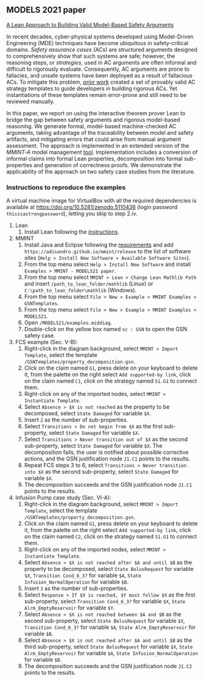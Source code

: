 ## MODELS 2021 paper

[A Lean Approach to Building Valid Model-Based Safety Arguments](https://doi.org/10.1109/MODELS50736.2021.00028)

In recent decades, cyber-physical systems developed using Model-Driven Engineering (MDE) techniques have become ubiquitous in safety-critical domains. *Safety assurance cases (ACs)* are structured arguments designed to comprehensively show that such systems are safe; however, the reasoning steps, or *strategies*, used in AC arguments are often informal and difficult to rigorously evaluate. Consequently, AC arguments are prone to fallacies, and unsafe systems have been deployed as a result of fallacious ACs. To mitigate this problem, [prior work](https://doi.org/10.1007/978-3-030-54549-9_3) created a set of provably valid AC strategy templates to guide developers in building rigorous ACs. Yet instantiations of these templates remain error-prone and still need to be reviewed manually.

In this paper, we report on using the interactive theorem prover Lean to bridge the gap between safety arguments and rigorous model-based reasoning. We generate formal, model-based machine-checked AC arguments, taking advantage of the traceability between model and safety artifacts, and mitigating errors that could arise from manual argument assessment. The approach is implemented in an extended version of the *MMINT-A* model management [tool](https://doi.org/10.1145/3417990.3422012). Implementation includes a conversion of informal claims into formal Lean properties, decomposition into formal sub-properties and generation of correctness proofs. We demonstrate the applicability of the approach on two safety case studies from the literature.

### Instructions to reproduce the examples

A virtual machine image for VirtualBox with all the required dependencies is available at <https://doi.org/10.5281/zenodo.5110436> (login password `thisisastrongpassword`), letting you skip to step 2.iv.

1. Lean
    1. Install Lean following the [instructions](/plugins/External/Lean/edu.toronto.cs.se.mmint.lean/README.md).
2. MMINT
    1. Install Java and Eclipse following the [requirements](/README.md#requirements) and add `https://adisandro.github.io/mmint/release` to the list of software sites (`Help > Install New Software > Available Software Sites`).
    2. From the top menu select `Help > Install New Software` and install `Examples > MMINT - MODELS21 paper`.
    3. From the top menu select `MMINT > Lean > Change Lean Mathlib Path` and insert `/path_to_lean_folder/mathlib` (Linux) or `C:\path_to_lean_folder\mathlib` (Windows).
    4. From the top menu select `File > New > Example > MMINT Examples > GSNTemplates`.
    5. From the top menu select `File > New > Example > MMINT Examples > MODELS21`.
    6. Open `/MODELS21/examples.middiag`.
    7. Double-click on the yellow box named `sc : GSN` to open the GSN safety case.
3. FCS example (Sec. V-B):
    1. Right-click in the diagram background, select `MMINT > Import Template`, select the template `/GSNTemplates/property_decomposition.gsn`.
    2. Click on the claim named `G1`, press delete on your keyboard to delete it, from the palette on the right select `Add supported-by link`, click on the claim named `C1`, click on the strategy named `S1.G1` to connect them.
    3. Right-click on any of the imported nodes, select `MMINT > Instantiate Template`.
    4. Select `Absence > $X is not reached` as the property to be decomposed, select `State Damaged` for variable `$X`.
    5. Insert `2` as the number of sub-properties.
    6. Select `Transitions > Do not begin from $X` as the first sub-property, select `State Damaged` for variable `$X`.
    7. Select `Transitions > Never transition out of $X` as the second sub-property, select `State Damaged` for variable `$X`. The decomposition fails, the user is notified about possible corrective actions, and the GSN justification node `J1.C1` points to the results.
    8. Repeat FCS steps 3 to 6, select `Transitions > Never transition into $X` as the second sub-property, select `State Damaged` for variable `$X`.
    9. The decomposition succeeds and the GSN justification node `J1.C1` points to the results.
4. Infusion Pump case study (Sec. VI-A):
    1. Right-click in the diagram background, select `MMINT > Import Template`, select the template `/GSNTemplates/property_decomposition.gsn`.
    2. Click on the claim named `G1`, press delete on your keyboard to delete it, from the palette on the right select `Add supported-by link`, click on the claim named `C2`, click on the strategy named `S1.G1` to connect them.
    3. Right-click on any of the imported nodes, select `MMINT > Instantiate Template`.
    4. Select `Absence > $X is not reached after $A and until $B` as the property to be decomposed, select `State BolusRequest` for variable `$X`, `Transition Cond_6_3?` for variable `$A`, `State Infusion_NormalOperation` for variable `$B`.
    5. Insert `3` as the number of sub-properties.
    6. Select `Response > If $X is reached, $Y must follow $X` as the first sub-property, select `Transition Cond_6_3?` for variable `$X`, `State Alrm_EmptyReservoir` for variable `$Y`.
    7. Select `Absence > $X is not reached between $A and $B` as the second sub-property, select `State BolusRequest` for variable `$X`, `Transition Cond_6_3?` for variable `$A`, `State Alrm_EmptyReservoir` for variable `$B`.
    8. Select `Absence > $X is not reached after $A and until $B` as the third sub-property, select `State BolusRequest` for variable `$X`, `State Alrm_EmptyReservoir` for variable `$A`, `State Infusion_NormalOperation` for variable `$B`.
    9. The decomposition succeeds and the GSN justification node `J1.C2` points to the results.
    
